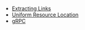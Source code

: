 - [Extracting Links](Extracting%20Links/README.md)
- [Uniform Resource Location](Uniform%20Resource%20Location/README.md)
- [gRPC](gRPC/README.md)
